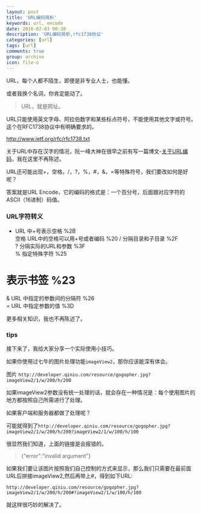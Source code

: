 ```yaml
---
layout: post
title: 'URL编码简析'
keywords: url, encode
date: 2016-02-03 00:30
description: 'URL编码简析,rfc1738协议'
categories: [url]
tags: [url]
comments: true
group: archive
icon: file-o
---
```


URL，每个人都不陌生，即便是非专业人士，也能懂。

或者我换个名词，你肯定能动了。

>URL，就是网址。

<!-- more -->

URL只能使用英文字母、阿拉伯数字和某些标点符号，不能使用其他文字或符号。这个在RFC1738协议中有明确要求的。

http://www.ietf.org/rfc/rfc1738.txt

关于URL中存在汉字的情况，阮一峰大神在很早之前有写一篇博文-[关于URL编码](http://www.ruanyifeng.com/blog/2010/02/url_encoding.html)，我在这里不再陈述。

URL还可能出现+，空格，/，?，%，#，&，=等特殊符号，我们要改如何是好呢？

答案就是URL Encode，它的编码的格式是：一个百分号，后面跟对应字符的ASCII（16进制）码值。

### URL字符转义 ###

+    URL 中+号表示空格 						%2B   
空格  URL中的空格可以用+号或者编码               %20 
/    分隔目录和子目录                          %2F     
?    分隔实际的URL和参数                       %3F     
%    指定特殊字符                             %25     
#    表示书签                                %23
&    URL 中指定的参数间的分隔符                %26     
=    URL 中指定参数的值                      %3D

更多相关知识，我也不再陈述了。

### tips ###

接下来了，我给大家分享一个实际使用小技巧。

如果你使用过七牛的图片处理功能`imageView2`，那你应该能深有体会。

图片
`http://developer.qiniu.com/resource/gogopher.jpg?imageView2/1/w/200/h/200`

如果imageView2参数没有统一处理的话，就会存在一种情况是：每个使用图片的地方都按照自己所需进行了处理。

如果客户端和服务器都做了处理呢？

可能就得到了`http://developer.qiniu.com/resource/gogopher.jpg?imageView2/1/w/200/h/200?imageView2/1/w/100/h/100`

很显然我们知道，上面的链接是会报错的。

>{"error":"invalid argument"}

如果我们要让该图片按照我们自己控制的方式来显示，那么我们只需要在最前面URL后拼接imageView2,然后再带上#，得到如下URL:

`http://developer.qiniu.com/resource/gogopher.jpg?imageView2/1/w/200/h/200#?imageView2/1/w/100/h/100`

就这样很巧妙的解决了。
